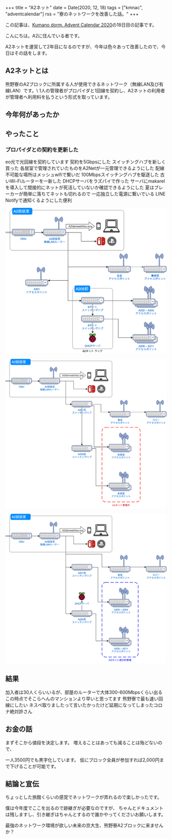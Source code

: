 +++
title = "A2ネット"
date = Date(2020, 12, 18)
tags = ["kmnac", "adventcalendar"]
rss = "寮のネットワークを改善した話。"
+++

この記事は、[Kumano dorm. Advent Calendar 2020](https://adventar.org/calendars/4930)の18日目の記事です。

こんにちは。A2に住んでいる者です。

A2ネットを運営して2年目になるのですが、今年は色々あって改善したので、今日はその話をします。

## A2ネットとは
熊野寮のA2ブロックに所属する人が使用できるネットワーク（無線LAN及び有線LAN）です。\\
1人の管理者がプロパイダと1回線を契約し、A2ネットの利用者が管理者へ利用料を払うという形式を取っています。

## 今年何があったか


## やったこと
### プロパイダとの契約を更新した
eo光で光回線を契約しています
契約を5Gbpsにした
スイッチングハブを新しく買った
各居室で管理されていたものをA2Netが一元管理できるようにした
配線不可能な場所はメッシュwifiで繋いだ
100Mbpsスイッチングハブを駆逐した
古いWi-Fiルーターを一新した
DHCPサーバをラズパイで作った
サーバにmakarelを導入して間接的にネットが死活していないか確認できるようにした
夏はブレーカーが簡単に落ちてネットも切れるので
一応独立した電源に繋いでいる
LINE Notifyで通知くるようにした便利


![](/img/2020-12-18/a2net_new.png)

![](/img/2020-12-18/a2net_old.png)

![](/img/2020-12-18/a2net_trans.png)


## 結果
加入者は30人くらいいるが、部屋のルーターで大体300-600Mbpsくらい出る
この時点でそこらへんのマンションより早いと思ってます
熊野寮で最も速い回線にしたい
ネスペ取りましたって言いたかったけど延期になってしまったコロナ絶対許さん


## お金の話

まずそこから値段を決定します。
増えることはあっても減ることは殆どないので、



一人3500円でも黒字化しています。
仮にブロック全員が参加すれば2,000円まで下げることが可能です。




## 結論と宣伝

ちょっとした旅館くらいの感覚でネットワークが弄れるので楽しかったです。

僕は今年度でここを出るので跡継ぎが必要なのですが、
ちゃんとドキュメントは残しますし、引き継ぎはちゃんとするので誰かやってくださいお願いします。

最強のネットワーク環境が欲しい未来の京大生、熊野寮A2ブロックに来ませんか？
